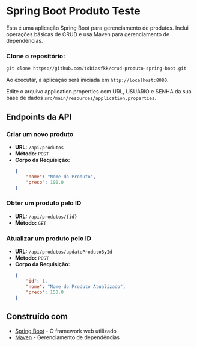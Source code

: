 # Spring Boot Produto Teste

Esta é uma aplicação Spring Boot para gerenciamento de produtos. Inclui operações básicas de CRUD e usa Maven para gerenciamento de dependências.

### Clone o repositório:
  
    git clone https://github.com/tobiasfkk/crud-produto-spring-boot.git
  
Ao executar, a aplicação será iniciada em `http://localhost:8080`.

Edite o arquivo application.properties com URL, USUÁRIO e SENHA da sua base de dados `src/main/resources/application.properties`.

## Endpoints da API

### Criar um novo produto
- **URL:** `/api/produtos`
- **Método:** `POST`
- **Corpo da Requisição:**
    ```json
    {
        "nome": "Nome do Produto",
        "preco": 100.0
    }
    ```

### Obter um produto pelo ID
- **URL:** `/api/produtos/{id}`
- **Método:** `GET`

### Atualizar um produto pelo ID
- **URL:** `/api/produtos/updateProdutoById`
- **Método:** `POST`
- **Corpo da Requisição:**
    ```json
    {
        "id": 1,
        "nome": "Nome do Produto Atualizado",
        "preco": 150.0
    }
    ```

## Construído com

- [Spring Boot](https://spring.io/projects/spring-boot) - O framework web utilizado
- [Maven](https://maven.apache.org/) - Gerenciamento de dependências
